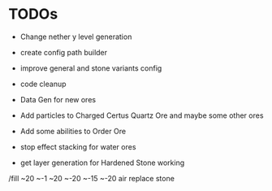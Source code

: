 # TODOs

* Change nether y level generation
* create config path builder
* improve general and stone variants config
* code cleanup
* Data Gen for new ores

* Add particles to Charged Certus Quartz Ore and maybe some other ores
* Add some abilities to Order Ore
* stop effect stacking for water ores
* get layer generation for Hardened Stone working

/fill ~20 ~-1 ~20 ~-20 ~-15 ~-20 air replace stone